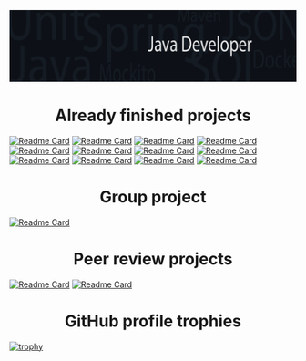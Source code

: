 ![](https://github.com/Chernosmaga/Chernosmaga/blob/main/banner.png)

<h1 align="center">Already finished projects</h1>

[![Readme Card](https://github-readme-stats.vercel.app/api/pin/?username=Chernosmaga&repo=parking)](https://github.com/Chernosmaga/parking)
[![Readme Card](https://github-readme-stats.vercel.app/api/pin/?username=Qualiter&repo=vetcabinet)](https://github.com/Qualiter/vetcabinet)
[![Readme Card](https://github-readme-stats.vercel.app/api/pin/?username=Chernosmaga&repo=java-explore-with-me)](https://github.com/Chernosmaga/java-explore-with-me)
[![Readme Card](https://github-readme-stats.vercel.app/api/pin/?username=Chernosmaga&repo=java-kanban)](https://github.com/Chernosmaga/java-kanban)
[![Readme Card](https://github-readme-stats.vercel.app/api/pin/?username=Chernosmaga&repo=hangman-game)](https://github.com/Chernosmaga/hangman-game)
[![Readme Card](https://github-readme-stats.vercel.app/api/pin/?username=Chernosmaga&repo=salary-counter)](https://github.com/Chernosmaga/salary-counter)
[![Readme Card](https://github-readme-stats.vercel.app/api/pin/?username=Chernosmaga&repo=java-sprint1-hw)](https://github.com/Chernosmaga/java-sprint1-hw)
[![Readme Card](https://github-readme-stats.vercel.app/api/pin/?username=Chernosmaga&repo=java-sprint2-hw)](https://github.com/Chernosmaga/java-sprint2-hw)
[![Readme Card](https://github-readme-stats.vercel.app/api/pin/?username=Chernosmaga&repo=java-shareit)](https://github.com/Chernosmaga/java-shareit)
[![Readme Card](https://github-readme-stats.vercel.app/api/pin/?username=Chernosmaga&repo=java-waiter)](https://github.com/Chernosmaga/java-waiter)
[![Readme Card](https://github-readme-stats.vercel.app/api/pin/?username=Chernosmaga&repo=catsgram)](https://github.com/Chernosmaga/catsgram)
[![Readme Card](https://github-readme-stats.vercel.app/api/pin/?username=Chernosmaga&repo=later)](https://github.com/Chernosmaga/later)

<h1 align="center">Group project</h1>

[![Readme Card](https://github-readme-stats.vercel.app/api/pin/?username=Elite-tea&repo=java-filmorate)](https://github.com/Elite-tea/java-filmorate)

<h1 align="center">Peer review projects</h1>

[![Readme Card](https://github-readme-stats.vercel.app/api/pin/?username=Chernosmaga&repo=reverse-polish-notation)](https://github.com/Chernosmaga/reverse-polish-notation)
[![Readme Card](https://github-readme-stats.vercel.app/api/pin/?username=Chernosmaga&repo=leap-year)](https://github.com/Chernosmaga/leap-year)

<h1 align="center">GitHub profile trophies</h1>

[![trophy](https://github-profile-trophy.vercel.app/?username=Chernosmaga)](https://github.com/ryo-ma/github-profile-trophy)
